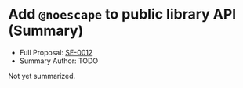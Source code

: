 # Add `@noescape` to public library API (Summary)

* Full Proposal: [SE-0012](https://github.com/apple/swift-evolution/blob/main/proposals/0012-add-noescape-to-public-library-api.md)
* Summary Author: TODO

Not yet summarized.
